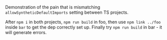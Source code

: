 Demonstration of the pain that is mismatching `allowSyntheticDefaultImports` setting between TS projects.

After `npm i` in both projects, `npm run build` in foo, then use `npm link ../foo` inside `bar` to get the dep correctly set up. Finally try `npm run build` in bar - it will generate errors.